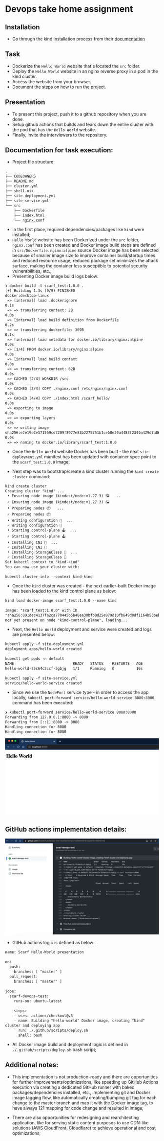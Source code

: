 # Devops take home assignment

## Installation
* Go through the kind installation process from their [documentation](https://kind.sigs.k8s.io/docs/user/quick-start/#installation) 

## Task

- Dockerize the `Hello World` website that's located the `src` folder.
- Deploy the `Hello World` website in an nginx reverse proxy in a pod in the kind cluster.
- Access the website from your browser.
- Document the steps on how to run the project.

## Presentation
- To present this project, push it to a github repository when you are done. 
- Setup github actions that builds and tears down the entire cluster with the pod that has the `Hello World` website. 
- Finally, invite the interviewers to the repository.

## Documentation for task execution: 

* Project file structure:

```
.
├── CODEOWNERS
├── README.md
├── cluster.yml
├── shell.nix
├── site-deployment.yml
├── site-service.yml
└── src
    ├── Dockerfile
    ├── index.html
    └── nginx.conf
```

* In the first place, required dependencies/packages like `kind` were installed;
* `Hello World` website has been Dockerized under the `src` folder, `nginx.conf` has been created and Docker image build steps are defined in `src/Dockerfile`. `nginx:alpine` source Docker image has been selected because of smaller image size to improve container build/startup times and reduced resource usage; reduced package set minimizes the attack surface, making the container less susceptible to potential security vulnerabilities, etc.;
* Presenting Docker image build logs below:

```
❯ docker build -t scarf_test:1.0.0 .
[+] Building 1.3s (9/9) FINISHED                                                                                                           docker:desktop-linux
 => [internal] load .dockerignore                                                                                                                          0.1s
 => => transferring context: 2B                                                                                                                            0.0s
 => [internal] load build definition from Dockerfile                                                                                                       0.2s
 => => transferring dockerfile: 369B                                                                                                                       0.1s
 => [internal] load metadata for docker.io/library/nginx:alpine                                                                                            0.0s
 => [1/4] FROM docker.io/library/nginx:alpine                                                                                                              0.0s
 => [internal] load build context                                                                                                                          0.0s
 => => transferring context: 62B                                                                                                                           0.0s
 => CACHED [2/4] WORKDIR /src                                                                                                                              0.0s
 => CACHED [3/4] COPY ./nginx.conf /etc/nginx/nginx.conf                                                                                                   0.0s
 => CACHED [4/4] COPY ./index.html /scarf_hello/                                                                                                           0.0s
 => exporting to image                                                                                                                                     0.0s
 => => exporting layers                                                                                                                                    0.0s
 => => writing image sha256:e2e19e2e171569cd7209f8977e83b2275751b1ce58e30a4483f2340a429d7a86                                                               0.0s
 => => naming to docker.io/library/scarf_test:1.0.0
```

* Once the `Hello World` website Docker has been built - the next `site-deployment.yml` manifest has been updated with container spec point to the `scarf_test:1.0.0` image;

* Next step was to bootstrap/create a kind cluster running the `kind create cluster` command:

```
kind create cluster
Creating cluster "kind" ...
 • Ensuring node image (kindest/node:v1.27.3) 🖼  ...
 ✓ Ensuring node image (kindest/node:v1.27.3) 🖼
 • Preparing nodes 📦   ...
 ✓ Preparing nodes 📦 
 • Writing configuration 📜  ...
 ✓ Writing configuration 📜
 • Starting control-plane 🕹️  ...
 ✓ Starting control-plane 🕹️
 • Installing CNI 🔌  ...
 ✓ Installing CNI 🔌
 • Installing StorageClass 💾  ...
 ✓ Installing StorageClass 💾
Set kubectl context to "kind-kind"
You can now use your cluster with:

kubectl cluster-info --context kind-kind
```

* Once the `kind` cluster was created - the next earlier-built Docker image has been loaded to the kind control plane as below:

```
kind load docker-image scarf_test:1.0.0 --name kind

Image: "scarf_test:1.0.0" with ID "sha256:891dec4137fa2ca770445b5b48ea30bfb0d25e979d10fb649d0df1164b53beb6" not yet present on node "kind-control-plane", loading...
```

* Next, the `Hello World` deployment and service were created and logs are presented below:

```
kubectl apply -f site-deployment.yml
deployment.apps/hello-world created

kubectl get pods -n default
NAME                           READY   STATUS    RESTARTS   AGE
hello-world-75c64c5ccf-5gbjg   1/1     Running   0          16s

kubectl apply -f site-service.yml
service/hello-world-service created
```

* Since we use the `NodePort` service type - in order to access the app locally, `kubectl port-forward service/hello-world-service 8080:8080` command has been executed:

```
❯ kubectl port-forward service/hello-world-service 8080:8080
Forwarding from 127.0.0.1:8080 -> 8080
Forwarding from [::1]:8080 -> 8080
Handling connection for 8080
Handling connection for 8080
```
![](./docs/1.png)

## GitHub actions implementation details:

![](./docs/2.png)

* GitHub actions logic is defined as below:

```
name: Scarf Hello-World presentation

on:
  push:
    branches: [ "master" ]
  pull_request:
    branches: [ "master" ]

jobs:
  scarf-devops-test:
    runs-on: ubuntu-latest

    steps:
    - uses: actions/checkout@v3
    - name: Building "hello-world" Docker image, creating "kind" cluster and deploying app
      run: ./.github/scripts/deploy.sh
      shell: bash
```
* All Docker image build and deployment logic is defined in `./.github/scripts/deploy.sh` bash script;

## Additional notes:

* This implementation is not production-ready and there are opportunities for further improvements/optimizations, like speeding up GitHub Actions execution via creating a dedicated GitHub runner with baked packages/dependencies installed, etc., implementing git and Docker image tagging flow, like automatically creating/bumping git tag for each change to the master branch and map it with the Docker image tag, to have always 121 mapping for code change and resulted in image;

* There are also opportunities for redesigning and rearchitecting application, like for serving static content purposes to use CDN-like solutions (AWS CloudFront, Cloudflare) to achieve operational and cost optimizations;